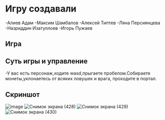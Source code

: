 # Игру создавали
-Алиев Адам
-Максим Шамбалов
-Алексей Типтев
-Ляна Персиянцева
-Назриддин Изатуллоев
-Игорь Пужаев
## Игра
## Суть игры и управление
-У вас есть персонаж,ходите wasd,прыгаете пробелом.Собираете монеты,уклонаетесь от всяких ловушек и врага, проходите в портал.
## Скриншот
![image](https://user-images.githubusercontent.com/90550031/147258350-b789288e-862a-4df6-bd12-bd9f6d4d511d.png)
![Снимок экрана (428)](https://user-images.githubusercontent.com/90550031/147258496-0045e9a5-2392-4622-aa47-5a9740a8a335.png)
![Снимок экрана (429)](https://user-images.githubusercontent.com/90550031/147258513-992f8fbc-6168-45b2-8254-526320078f91.png)
![Снимок экрана (430)](https://user-images.githubusercontent.com/90550031/147258539-682f0189-3842-4406-b75b-5f6d1ed5d170.png)



